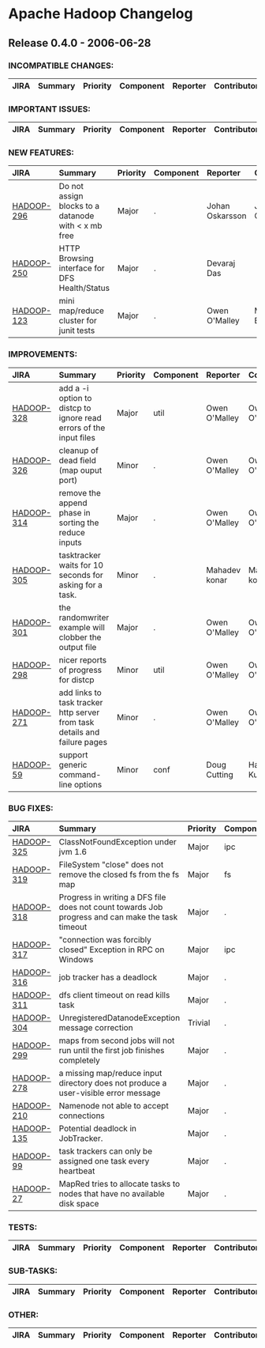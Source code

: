 
<!---
# Licensed to the Apache Software Foundation (ASF) under one
# or more contributor license agreements.  See the NOTICE file
# distributed with this work for additional information
# regarding copyright ownership.  The ASF licenses this file
# to you under the Apache License, Version 2.0 (the
# "License"); you may not use this file except in compliance
# with the License.  You may obtain a copy of the License at
#
#     http://www.apache.org/licenses/LICENSE-2.0
#
# Unless required by applicable law or agreed to in writing, software
# distributed under the License is distributed on an "AS IS" BASIS,
# WITHOUT WARRANTIES OR CONDITIONS OF ANY KIND, either express or implied.
# See the License for the specific language governing permissions and
# limitations under the License.
-->
# Apache Hadoop Changelog

## Release 0.4.0 - 2006-06-28

### INCOMPATIBLE CHANGES:

| JIRA | Summary | Priority | Component | Reporter | Contributor |
|:---- |:---- | :--- |:---- |:---- |:---- |


### IMPORTANT ISSUES:

| JIRA | Summary | Priority | Component | Reporter | Contributor |
|:---- |:---- | :--- |:---- |:---- |:---- |


### NEW FEATURES:

| JIRA | Summary | Priority | Component | Reporter | Contributor |
|:---- |:---- | :--- |:---- |:---- |:---- |
| [HADOOP-296](https://issues.apache.org/jira/browse/HADOOP-296) | Do not assign blocks to a datanode with \< x mb free |  Major | . | Johan Oskarsson | Johan Oskarsson |
| [HADOOP-250](https://issues.apache.org/jira/browse/HADOOP-250) | HTTP Browsing interface for DFS Health/Status |  Major | . | Devaraj Das |  |
| [HADOOP-123](https://issues.apache.org/jira/browse/HADOOP-123) | mini map/reduce cluster for junit tests |  Major | . | Owen O'Malley | Milind Bhandarkar |


### IMPROVEMENTS:

| JIRA | Summary | Priority | Component | Reporter | Contributor |
|:---- |:---- | :--- |:---- |:---- |:---- |
| [HADOOP-328](https://issues.apache.org/jira/browse/HADOOP-328) | add a -i option to distcp to ignore read errors of the input files |  Major | util | Owen O'Malley | Owen O'Malley |
| [HADOOP-326](https://issues.apache.org/jira/browse/HADOOP-326) | cleanup of dead field (map ouput port) |  Minor | . | Owen O'Malley | Owen O'Malley |
| [HADOOP-314](https://issues.apache.org/jira/browse/HADOOP-314) | remove the append phase in sorting the reduce inputs |  Major | . | Owen O'Malley | Owen O'Malley |
| [HADOOP-305](https://issues.apache.org/jira/browse/HADOOP-305) | tasktracker waits for 10 seconds for asking for a task. |  Minor | . | Mahadev konar | Mahadev konar |
| [HADOOP-301](https://issues.apache.org/jira/browse/HADOOP-301) | the randomwriter example will clobber the output file |  Major | . | Owen O'Malley | Owen O'Malley |
| [HADOOP-298](https://issues.apache.org/jira/browse/HADOOP-298) | nicer reports of progress for distcp |  Minor | util | Owen O'Malley | Owen O'Malley |
| [HADOOP-271](https://issues.apache.org/jira/browse/HADOOP-271) | add links to task tracker http server from task details and failure pages |  Minor | . | Owen O'Malley | Owen O'Malley |
| [HADOOP-59](https://issues.apache.org/jira/browse/HADOOP-59) | support generic command-line options |  Minor | conf | Doug Cutting | Hairong Kuang |


### BUG FIXES:

| JIRA | Summary | Priority | Component | Reporter | Contributor |
|:---- |:---- | :--- |:---- |:---- |:---- |
| [HADOOP-325](https://issues.apache.org/jira/browse/HADOOP-325) | ClassNotFoundException under jvm 1.6 |  Major | ipc | Owen O'Malley | Owen O'Malley |
| [HADOOP-319](https://issues.apache.org/jira/browse/HADOOP-319) | FileSystem "close" does not remove the closed fs from the fs map |  Major | fs | Hairong Kuang | Hairong Kuang |
| [HADOOP-318](https://issues.apache.org/jira/browse/HADOOP-318) | Progress in writing a DFS file does not count towards Job progress and can make the task timeout |  Major | . | Milind Bhandarkar | Milind Bhandarkar |
| [HADOOP-317](https://issues.apache.org/jira/browse/HADOOP-317) | "connection was forcibly closed" Exception in RPC on Windows |  Major | ipc | Konstantin Shvachko | Doug Cutting |
| [HADOOP-316](https://issues.apache.org/jira/browse/HADOOP-316) | job tracker has a deadlock |  Major | . | Owen O'Malley | Owen O'Malley |
| [HADOOP-311](https://issues.apache.org/jira/browse/HADOOP-311) | dfs client timeout on read kills task |  Major | . | Owen O'Malley | Owen O'Malley |
| [HADOOP-304](https://issues.apache.org/jira/browse/HADOOP-304) | UnregisteredDatanodeException message correction |  Trivial | . | Konstantin Shvachko | Konstantin Shvachko |
| [HADOOP-299](https://issues.apache.org/jira/browse/HADOOP-299) | maps from second jobs will not run until the first job finishes completely |  Major | . | Owen O'Malley | Owen O'Malley |
| [HADOOP-278](https://issues.apache.org/jira/browse/HADOOP-278) | a missing map/reduce input directory does not produce a user-visible error message |  Major | . | Owen O'Malley | Owen O'Malley |
| [HADOOP-210](https://issues.apache.org/jira/browse/HADOOP-210) | Namenode not able to accept connections |  Major | . | Mahadev konar | Devaraj Das |
| [HADOOP-135](https://issues.apache.org/jira/browse/HADOOP-135) | Potential deadlock in JobTracker. |  Major | . | Konstantin Shvachko | Owen O'Malley |
| [HADOOP-99](https://issues.apache.org/jira/browse/HADOOP-99) | task trackers can only be assigned one task every heartbeat |  Major | . | Owen O'Malley | Owen O'Malley |
| [HADOOP-27](https://issues.apache.org/jira/browse/HADOOP-27) | MapRed tries to allocate tasks to nodes that have no available disk space |  Major | . | Mike Cafarella |  |


### TESTS:

| JIRA | Summary | Priority | Component | Reporter | Contributor |
|:---- |:---- | :--- |:---- |:---- |:---- |


### SUB-TASKS:

| JIRA | Summary | Priority | Component | Reporter | Contributor |
|:---- |:---- | :--- |:---- |:---- |:---- |


### OTHER:

| JIRA | Summary | Priority | Component | Reporter | Contributor |
|:---- |:---- | :--- |:---- |:---- |:---- |


